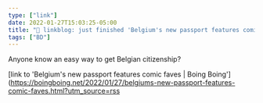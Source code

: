 ```yaml
---
type: ["link"]
date: 2022-01-27T15:03:25-05:00
title: "🔗 linkblog: just finished 'Belgium's new passport features comic faves | Boing Boing'"
tags: ["BD"]
---
```

Anyone know an easy way to get Belgian citizenship?
 
[link to 'Belgium's new passport features comic faves | Boing Boing'](https://boingboing.net/2022/01/27/belgiums-new-passport-features-comic-faves.html?utm_source=rss
